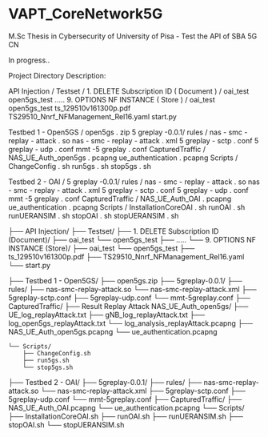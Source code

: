 # VAPT_CoreNetwork5G
M.Sc Thesis in Cybersecurity of University of Pisa - Test the API of SBA 5G CN

In progress..




Project Directory Description:


API Injection /
  Testset /
    1. DELETE Subscription ID ( Document ) /
      oai_test
      open5gs_test
    .....
    9. OPTIONS NF INSTANCE ( Store ) /
      oai_test
      open5gs_test
    ts_129510v161300p.pdf
    TS29510_Nnrf_NFManagement_Rel16.yaml
    start.py

  Testbed 1 - Open5GS /
    open5gs . zip
    5 greplay -0.0.1/
      rules /
        nas - smc - replay - attack . so
        nas - smc - replay - attack . xml
        5 greplay - sctp . conf
        5 greplay - udp . conf
      mmt -5 greplay . conf
  CapturedTraffic /
    NAS_UE_Auth_open5gs . pcapng
    ue_authentication . pcapng
 Scripts /
    ChangeConfig . sh
    run5gs . sh
    stop5gs . sh
		


 Testbed 2 - OAI /
  5 greplay -0.0.1/
  rules /
    nas - smc - replay - attack . so
    nas - smc - replay - attack . xml
  5 greplay - sctp . conf
  5 greplay - udp . conf
  mmt -5 greplay . conf
 CapturedTraffic /
  NAS_UE_Auth_OAI . pcapng
  ue_authentication . pcapng
 Scripts /
  InstallationCoreOAI . sh
  runOAI . sh
  runUERANSIM . sh
  stopOAI . sh
  stopUERANSIM . sh
  
  
  
  
  
  
  ├── API Injection/
    ├── Testset/
        ├── 1. DELETE Subscription ID (Document)/
            ├── oai_test
            └── open5gs_test
        ├── .....
        └── 9. OPTIONS NF INSTANCE (Store)/
            ├── oai_test
            └── open5gs_test
    ├── ts_129510v161300p.pdf
    ├── TS29510_Nnrf_NFManagement_Rel16.yaml
    └── start.py

├── Testbed 1 - Open5GS/
    ├── open5gs.zip
    ├── 5greplay-0.0.1/
        ├── rules/
            ├── nas-smc-replay-attack.so
            └── nas-smc-replay-attack.xml
        ├── 5greplay-sctp.conf
        ├── 5greplay-udp.conf
        └── mmt-5greplay.conf
    ├── CapturedTraffic/
        ├── Result Replay Attack NAS_UE_Auth_open5gs/
            ├── UE_log_replayAttack.txt
            ├── gNB_log_replayAttack.txt
            ├── log_open5gs_replayAttack.txt
            └── log_analysis_replayAttack.pcapng
        ├── NAS_UE_Auth_open5gs.pcapng
        └── ue_authentication.pcapng
        
    └── Scripts/
        ├── ChangeConfig.sh
        ├── run5gs.sh
        └── stop5gs.sh
        

├── Testbed 2 - OAI/
    ├── 5greplay-0.0.1/
        ├── rules/
            ├── nas-smc-replay-attack.so
            └── nas-smc-replay-attack.xml
        ├── 5greplay-sctp.conf
        ├── 5greplay-udp.conf
        └── mmt-5greplay.conf
    ├── CapturedTraffic/
        ├── NAS_UE_Auth_OAI.pcapng
        └── ue_authentication.pcapng
    └── Scripts/
        ├── InstallationCoreOAI.sh
        ├── runOAI.sh
        ├── runUERANSIM.sh
        ├── stopOAI.sh
        └── stopUERANSIM.sh
